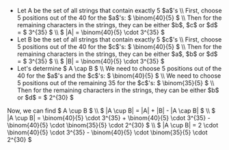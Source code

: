 <ul>
<li> Let A be the set of all strings that contain exactly 5 $a$'s \\
First, choose 5 positions out of the 40 for the $a$'s: $ \binom{40}{5} $ \\
Then for the remaining characters in the strings, they can be either $b$, $c$ or $d$ = $ 3^{35} $ \\
$ |A| = \binom{40}{5} \cdot 3^{35} $
	<li> Let B be the set of all strings that contain exactly 5 $c$'s \\
First, choose 5 positions out of the 40 for the $c$'s: $ \binom{40}{5} $ \\
Then for the remaining characters in the strings, they can be either $a$, $b$ or $d$ = $ 3^{35} $ \\
$ |B| = \binom{40}{5} \cdot 3^{35} $
	<li> Let's determine $ A \cap B $ \\
	      We need to choose 5 positions out of the 40 for the $a$'s and the $c$'s: $ \binom{40}{5} $ \\
We need to choose 5 positions out of the remaining 35 for the $c$'s: $ \binom{35}{5} $ \\
Then for the remaining characters in the strings, they can be either $b$ or $d$ = $ 2^{30} $
</ul>
Now, we can find $ A \cup B $ \\
$ |A \cup B| = |A| + |B| - |A \cap B| $ \\
$ |A \cup B| = \binom{40}{5} \cdot 3^{35} + \binom{40}{5} \cdot 3^{35} - \binom{40}{5} \cdot \binom{35}{5} \cdot 2^{30} $ \\
$ |A \cup B| = 2 \cdot \binom{40}{5} \cdot 3^{35} - \binom{40}{5} \cdot \binom{35}{5} \cdot 2^{30} $
